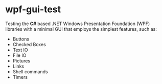 # wpf-gui-test

Testing the **C#** based .NET Windows Presentation Foundation (WPF) libraries with a minimal GUI that employs the simplest features, such as:

* Buttons
* Checked Boxes
* Text IO
* File IO
* Pictures
* Links
* Shell commands
* Timers
